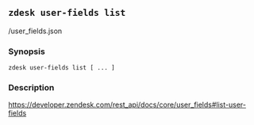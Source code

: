 ## `zdesk user-fields list`

/user_fields.json

### Synopsis

    zdesk user-fields list [ ... ]

### Description

https://developer.zendesk.com/rest_api/docs/core/user_fields#list-user-fields

